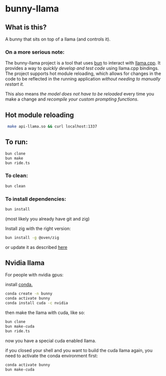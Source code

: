 # bunny-llama

## What is this?

A bunny that sits on top of a llama (and controls it).

### On a more serious note:

The bunny-llama project is a tool that uses [bun](https://bun.sh/) to interact with [llama.cpp](https://github.com/ggerganov/llama.cpp). It provides a way to *quickly develop and test code* using llama.cpp bindings. The project supports hot module reloading, which allows for changes in the code to be reflected in the running application *without needing to manually restart it.*

This also means *the model does not have to be reloaded* every time you make a change and *recompile your custom prompting functions*.
## Hot module reloading

``` bash
 make api-llama.so && curl localhost:1337
```

## To run:

``` bash
bun clone
bun make
bun ride.ts
```

### To clean:

``` bash
bun clean
```

### To install dependencies:

```bash
bun install
```

(most likely you already have git and zig)

Install zig with the right version:

``` bash
bun install -g @oven/zig
```
or update it as described [here](https://bun.sh/docs/project/development#install-zig)

## Nvidia llama

For people with nvidia gpus:

install [conda.](https://docs.conda.io/projects/conda/en/latest/user-guide/install/linux.html)
``` bash
conda create -n bunny
conda activate bunny
conda install cuda -c nvidia
```


then make the llama with cuda, like so:

```bash
bun clone
bun make-cuda
bun ride.ts
```

now you have a special cuda enabled llama.

if you closed your shell and you want to build the cuda llama again,
you need to activate the conda environment first:
``` bash
conda activate bunny
bun make-cuda
```